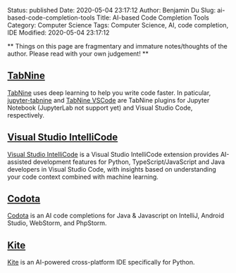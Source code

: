 Status: published
Date: 2020-05-04 23:17:12
Author: Benjamin Du
Slug: ai-based-code-completion-tools
Title: AI-based Code Completion Tools
Category: Computer Science
Tags: Computer Science, AI, code completion, IDE
Modified: 2020-05-04 23:17:12

**
Things on this page are fragmentary and immature notes/thoughts of the author.
Please read with your own judgement!
**

## [TabNine](https://www.tabnine.com)
[TabNine](https://www.tabnine.com)
uses deep learning to help you write code faster.
In paticular,
[jupyter-tabnine](https://github.com/wenmin-wu/jupyter-tabnine)
and 
[TabNine VSCode](https://marketplace.visualstudio.com/items?itemName=TabNine.tabnine-vscode)
are TabNine plugins for Jupyter Notebook (JupyterLab not support yet)
and Visual Studio Code, respectively.

## [Visual Studio IntelliCode](https://marketplace.visualstudio.com/items?itemName=VisualStudioExptTeam.vscodeintellicode)
[Visual Studio IntelliCode](https://marketplace.visualstudio.com/items?itemName=VisualStudioExptTeam.vscodeintellicode)
is a Visual Studio IntelliCode extension provides AI-assisted development features 
for Python, TypeScript/JavaScript and Java developers in Visual Studio Code, 
with insights based on understanding your code context combined with machine learning.


## [Codota](https://plugins.jetbrains.com/plugin/7638-codota)
[Codota](https://plugins.jetbrains.com/plugin/7638-codota)
is an AI code completions for Java & Javascript on IntelliJ, Android Studio, WebStorm, and PhpStorm.

## [Kite](https://kite.com/)
[Kite](https://kite.com/)
is an AI-powered cross-platform IDE specifically for Python.